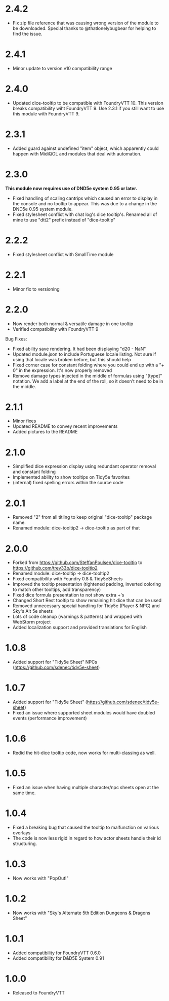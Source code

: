 # 2.4.2
* Fix zip file reference that was causing wrong version of the module to be downloaded.  Special thanks to @thatlonelybugbear for helping to find the issue.

# 2.4.1
* Minor update to version v10 compatibility range

# 2.4.0
* Updated dice-tooltip to be compatible with FoundryVTT 10.  This version breaks compatibility wiht FoundryVTT 9.  Use 2.3.1 if you still want to use this module with FoundryVTT 9.   

# 2.3.1
* Added guard against undefined "item" object, which apparently could happen with MidiQOL and modules that deal with automation.

# 2.3.0
**This module now requires use of DND5e system 0.95 or later.**
* Fixed handling of scaling cantrips which caused an error to display in the console and no tooltip to appear.  This was due to a change in the DND5e 0.95 system module.
* Fixed stylesheet conflict with chat log's dice tooltip's.  Renamed all of mine to use "dtt2" prefix instead of "dice-tooltip"

# 2.2.2
* Fixed stylesheet conflict with SmallTime module

# 2.2.1
* Minor fix to versioning

# 2.2.0
* Now render both normal & versatile damage in one tooltip
* Verified compatibility with FoundryVTT 9

Bug Fixes:
* Fixed ability save rendering.  It had been displaying "d20 - NaN"
* Updated module.json to include Portuguese locale listing.  Not sure if using that locale was broken before, but this should help
* Fixed corner case for constant folding where you could end up with a "+ 0" in the expression. It's now properly removed
* Remove damage types injected in the middle of formulas using "[type]" notation.  We add a label at the end of the roll, so it doesn't need to be in the middle.

# 2.1.1
* Minor fixes
* Updated README to convey recent improvements
* Added pictures to the README

# 2.1.0
* Simplified dice expression display using redundant operator removal and constant folding
* Implemented ability to show tooltips on Tidy5e favorites
* (internal) fixed spelling errors within the source code

# 2.0.1

* Removed "2" from all titling to keep original "dice-tooltip" package name.
* Renamed module: dice-tooltip2 -> dice-tooltip as part of that

# 2.0.0

* Forked from https://github.com/SteffanPoulsen/dice-tooltip to https://github.com/trev33b/dice-tooltip2
* Renamed module: dice-tooltip -> dice-tooltip2
* Fixed compatibility with Foundry 0.8 & Tidy5eSheets
* Improved the tooltip presentation (tightened padding, inverted coloring to match other tooltips, add transparency)
* Fixed dice formula presentation to not show extra +'s
* Changed Short Rest tooltip to show remaining hit dice that can be used
* Removed unnecessary special handling for Tidy5e (Player & NPC) and Sky's Alt 5e sheets
* Lots of code cleanup (warnings & patterns) and wrapped with WebStorm project
* Added localization support and provided translations for English

# 1.0.8

* Added support for "Tidy5e Sheet" NPCs (https://github.com/sdenec/tidy5e-sheet)

# 1.0.7

* Added support for "Tidy5e Sheet" (https://github.com/sdenec/tidy5e-sheet)
* Fixed an issue where supported sheet modules would have doubled events (performance improvement)

# 1.0.6

* Redid the hit-dice tooltip code, now works for multi-classing as well.

# 1.0.5

* Fixed an issue when having multiple character/npc sheets open at the same time.

# 1.0.4

* Fixed a breaking bug that caused the tooltip to malfunction on various overlays
* The code is now less rigid in regard to how actor sheets handle their id structuring.

# 1.0.3

* Now works with "PopOut!"

# 1.0.2

* Now works with "Sky's Alternate 5th Edition Dungeons & Dragons Sheet"

# 1.0.1

* Added compatibility for FoundryVTT 0.6.0
* Added compatibility for D&D5E System 0.91

# 1.0.0

* Released to FoundryVTT
